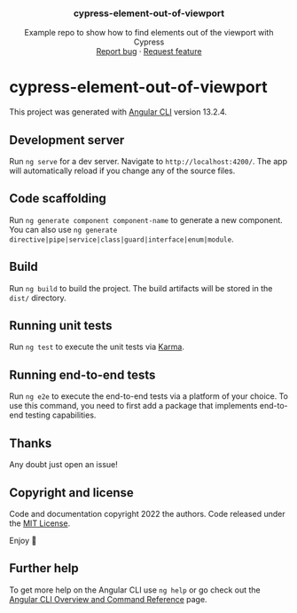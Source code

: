 <p align="center">
<h3 align="center">cypress-element-out-of-viewport</h3></h3>

  <p align="center">
    Example repo to show how to find elements out of the viewport with Cypress
    <br>
    <a href="https://reponame/issues/new?template=bug.md">Report bug</a>
    ·
    <a href="https://reponame/issues/new?template=feature.md&labels=feature">Request feature</a>
  </p>
</p>


# cypress-element-out-of-viewport

This project was generated with [Angular CLI](https://github.com/angular/angular-cli) version 13.2.4.

## Development server

Run `ng serve` for a dev server. Navigate to `http://localhost:4200/`. The app will automatically reload if you change any of the source files.

## Code scaffolding

Run `ng generate component component-name` to generate a new component. You can also use `ng generate directive|pipe|service|class|guard|interface|enum|module`.

## Build

Run `ng build` to build the project. The build artifacts will be stored in the `dist/` directory.

## Running unit tests

Run `ng test` to execute the unit tests via [Karma](https://karma-runner.github.io).

## Running end-to-end tests

Run `ng e2e` to execute the end-to-end tests via a platform of your choice. To use this command, you need to first add a package that implements end-to-end testing capabilities.

## Thanks

Any doubt just open an issue!

## Copyright and license

Code and documentation copyright 2022 the authors. Code released under the [MIT License](https://cypress-element-out-of-viewport/blob/master/LICENSE).

Enjoy :metal:






## Further help

To get more help on the Angular CLI use `ng help` or go check out the [Angular CLI Overview and Command Reference](https://angular.io/cli) page.
